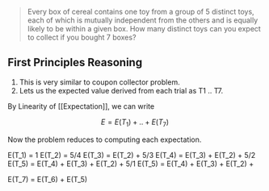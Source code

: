 > Every box of cereal contains one toy from a group of 5 distinct toys, each of which is mutually independent from the others and is equally likely to be within a given box. How many distinct toys can you expect to collect if you bought 7 boxes?
## First Principles Reasoning

1. This is very similar to coupon collector problem.
2. Lets us the expected value derived from each trial as T1 .. T7.

By Linearity of [[Expectation]], we can write

$$ E = E(T_1) + .. + E(T_7) $$

Now the problem reduces to computing each expectation.

E(T_1) = 1
E(T_2) = 5/4
E(T_3) = E(T_2) + 5/3
E(T_4) = E(T_3) + E(T_2) + 5/2
E(T_5) = E(T_4) + E(T_3) + E(T_2) + 5/1
E(T_5) = E(T_4) + E(T_3) + E(T_2) + 

E(T_7) = E(T_6) + E(T_5)


